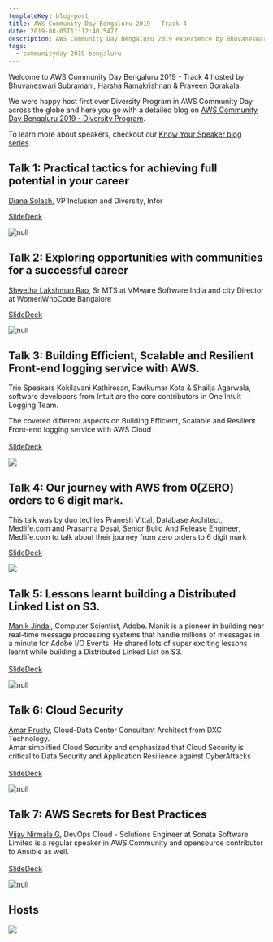 ```yaml
---
templateKey: blog-post
title: AWS Community Day Bengaluru 2019 - Track 4
date: 2019-08-05T11:12:40.547Z
description: AWS Community Day Bengaluru 2019 experience by Bhuvaneswari Subramani
tags:
  - communityday 2019 bengaluru
---
```

Welcome to AWS Community Day Bengaluru 2019 - Track 4 hosted by [Bhuvaneswari Subramani](https://www.linkedin.com/in/bhuvanas/), [Harsha Ramakrishnan](https://www.linkedin.com/in/harshar/) & [Praveen Gorakala](https://www.linkedin.com/in/praveen-kumar-gorakala-50494b92/).

We were happy host first ever Diversity Program in AWS Community Day across the globe and here you go with a detailed blog on [AWS Community Day Bengaluru 2019 - Diversity Program](https://www.awsugblr.in/blog/entries/2019-08-05-aws-community-day-bengaluru-2019-diversity-program).

To learn more about speakers, checkout our [Know Your Speaker blog series](https://www.awsugblr.in/tags/know-your-speaker/).

## Talk 1: Practical tactics for achieving full potential in your career

[Diana Solash](https://www.linkedin.com/in/diana-cruz-solash-4452336/), VP Inclusion and Diversity, Infor 

[SlideDeck](https://www.slideshare.net/AWSUsersGroupBengalu/practical-tactics-for-achieving-full-potential-in-your-career)

![null](/img/track4_talk1_diana.png)

## Talk 2: Exploring opportunities with communities for a successful career

[Shwetha Lakshman Rao](https://www.linkedin.com/in/shwetha-lakshman-rao-a4a59015/), Sr MTS at VMware Software India and city Director at WomenWhoCode Bangalore

[SlideDeck](https://www.slideshare.net/AWSUsersGroupBengalu/exploring-opportunities-with-communities-for-a-successful-career)

![null](/img/track4_talk2_shwetha.png)

## Talk 3: Building Efficient, Scalable and Resilient Front-end logging service with AWS.

Trio Speakers Kokilavani Kathiresan, Ravikumar Kota & Shailja Agarwala, software developers from Intuit are the core contributors in One Intuit Logging Team. 

The covered different aspects on Building Efficient, Scalable and Resilient Front-end logging service with AWS Cloud .\
\
[SlideDeck](https://www.slideshare.net/AWSUsersGroupBengalu/building-efficient-scalable-and-resilient-frontend-logging-service-with-aws)

![](/img/track4_talk3_kokila.png)

## Talk 4:  Our journey with AWS from 0(ZERO) orders to 6 digit mark.

This talk was by duo techies Pranesh Vittal, Database Architect, Medlife.com and Prasanna Desai, Senior Build And Release Engineer, Medlife.com to talk about their journey from zero orders to 6 digit mark

[SlideDeck](https://www.slideshare.net/AWSUsersGroupBengalu/medlifes-journey-with-aws-from-0zero-orders-to-6-digit-mark)

![](/img/track4_talk_pranesh.png)

## Talk 5:  Lessons learnt building a Distributed Linked List on S3.

[Manik Jindal](https://www.linkedin.com/in/themanikjindal/), Computer Scientist, Adobe. Manik is a pioneer in building near real-time message processing systems that handle millions of messages in a minute for Adobe I/O Events. He shared lots of super exciting lessons learnt while building a Distributed Linked List on S3.\
\
[SlideDeck](https://www.slideshare.net/AWSUsersGroupBengalu/lessons-learnt-building-a-distributed-linked-list-on-s3)

![null](/img/track4_talk5_manik.png)

## Talk 6: Cloud Security

[Amar Prusty](https://www.linkedin.com/in/amar-prusty-07913028/), Cloud-Data Center Consultant Architect from DXC Technology.\
Amar simplified Cloud Security and emphasized that Cloud Security is critical to Data Security and Application Resilience against CyberAttacks\
\
[SlideDeck](https://www.slideshare.net/AWSUsersGroupBengalu/cloud-security-161576262)

![null](/img/track4_talk6_amar.png)

## Talk 7: AWS Secrets for Best Practices

[Vijay Nirmala G](https://www.linkedin.com/in/vijayanirmalagopal-5a54159a/), DevOps Cloud - Solutions Engineer at Sonata Software Limited is a regular speaker in AWS Community and opensource contributor to Ansible as well.\
\
[SlideDeck](https://www.slideshare.net/AWSUsersGroupBengalu/aws-secrets-for-best-practices)

![null](/img/track4_talk7_nirmala.png)



## Hosts

![](/img/track4_hosts.png)
